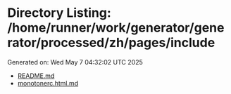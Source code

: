 # Directory Listing: /home/runner/work/generator/generator/processed/zh/pages/include
Generated on: Wed May  7 04:32:02 UTC 2025

- [README.md](README.md)
- [monotonerc.html.md](monotonerc.html.md)
